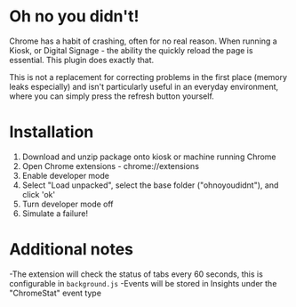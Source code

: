 Oh no you didn't!
=================

Chrome has a habit of crashing, often for no real reason. When running a Kiosk, or Digital Signage - the ability the quickly reload the page is essential. This plugin does exactly that.

This is not a replacement for correcting problems in the first place (memory leaks especially) and isn't particularly useful in an everyday environment, where you can simply press the refresh button yourself.


# Installation

1. Download and unzip package onto kiosk or machine running Chrome
2. Open Chrome extensions - chrome://extensions
3. Enable developer mode
4. Select "Load unpacked", select the base folder ("ohnoyoudidnt"), and click 'ok'
5. Turn developer mode off
6. Simulate a failure!

# Additional notes

-The extension will check the status of tabs every 60 seconds, this is configurable in `background.js`
-Events will be stored in Insights under the "ChromeStat" event type
